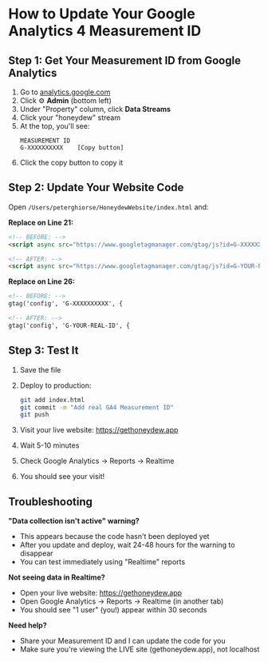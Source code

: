 # How to Update Your Google Analytics 4 Measurement ID

## Step 1: Get Your Measurement ID from Google Analytics

1. Go to [analytics.google.com](https://analytics.google.com)
2. Click ⚙️ **Admin** (bottom left)
3. Under "Property" column, click **Data Streams**
4. Click your "honeydew" stream
5. At the top, you'll see:
   ```
   MEASUREMENT ID
   G-XXXXXXXXXX    [Copy button]
   ```
6. Click the copy button to copy it

## Step 2: Update Your Website Code

Open `/Users/peterghiorse/HoneydewWebsite/index.html` and:

**Replace on Line 21:**
```html
<!-- BEFORE: -->
<script async src="https://www.googletagmanager.com/gtag/js?id=G-XXXXXXXXXX"></script>

<!-- AFTER: -->
<script async src="https://www.googletagmanager.com/gtag/js?id=G-YOUR-REAL-ID"></script>
```

**Replace on Line 26:**
```html
<!-- BEFORE: -->
gtag('config', 'G-XXXXXXXXXX', {

<!-- AFTER: -->
gtag('config', 'G-YOUR-REAL-ID', {
```

## Step 3: Test It

1. Save the file
2. Deploy to production:
   ```bash
   git add index.html
   git commit -m "Add real GA4 Measurement ID"
   git push
   ```

3. Visit your live website: https://gethoneydew.app
4. Wait 5-10 minutes
5. Check Google Analytics → Reports → Realtime
6. You should see your visit!

## Troubleshooting

**"Data collection isn't active" warning?**
- This appears because the code hasn't been deployed yet
- After you update and deploy, wait 24-48 hours for the warning to disappear
- You can test immediately using "Realtime" reports

**Not seeing data in Realtime?**
- Open your live website: https://gethoneydew.app
- Open Google Analytics → Reports → Realtime (in another tab)
- You should see "1 user" (you!) appear within 30 seconds

**Need help?**
- Share your Measurement ID and I can update the code for you
- Make sure you're viewing the LIVE site (gethoneydew.app), not localhost

